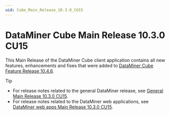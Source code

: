 ```yaml
---
uid: Cube_Main_Release_10.3.0_CU15
---
```


# DataMiner Cube Main Release 10.3.0 CU15

This Main Release of the DataMiner Cube client application contains all new features, enhancements and fixes that were added to [DataMiner Cube Feature Release 10.4.6](xref:Cube_Feature_Release_10.4.6).

> [!TIP]
>
> - For release notes related to the general DataMiner release, see [General Main Release 10.3.0 CU15](xref:General_Main_Release_10.3.0_CU15).
> - For release notes related to the DataMiner web applications, see [DataMiner web apps Main Release 10.3.0 CU15](xref:Web_apps_Main_Release_10.3.0_CU15).
